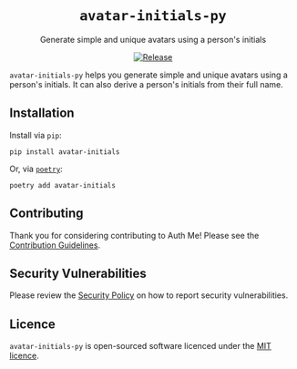 <div align="center">

# `avatar-initials-py`

Generate simple and unique avatars using a person's initials

[![Release](https://img.shields.io/github/v/release/axieum/avatar-initials-py?style=for-the-badge&include_prereleases&sort=semver)][release]

</div>

<!-- <img alt="example avatars" src="examples.gif" width="50%" align="right"> -->

`avatar-initials-py` helps you generate simple and unique avatars using a
person's initials. It can also derive a person's initials from their full name.

## Installation

Install via `pip`:

```shell
pip install avatar-initials
```

Or, via [`poetry`][poetry]:

```shell
poetry add avatar-initials
```

## Contributing

Thank you for considering contributing to Auth Me! Please see the
[Contribution Guidelines][contributing].

## Security Vulnerabilities

Please review the [Security Policy][security] on how to report security
vulnerabilities.

## Licence

`avatar-initials-py` is open-sourced software licenced under the
[MIT licence][licence].

[contributing]: .github/CONTRIBUTING.md
[licence]: https://opensource.org/licenses/MIT
[poetry]: https://python-poetry.org/
[pypi]: https://pypi.org/
[release]: https://github.com/axieum/authme/releases/latest
[security]: .github/SECURITY.md
